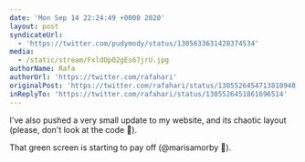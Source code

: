 ```yaml
---
date: 'Mon Sep 14 22:24:49 +0000 2020'
layout: post
syndicateUrl:
  - 'https://twitter.com/pudymody/status/1305633631428374534'
media:
  - /static/stream/FxldOpO2gEs67jrU.jpg
authorName: Rafa
authorUrl: 'https://twitter.com/rafahari'
originalPost: 'https://twitter.com/rafahari/status/1305526454713810948'
inReplyTo: 'https://twitter.com/rafahari/status/1305526451861696514'
---
```

I've also pushed a very small update to my website, and its chaotic layout (please, don't look at the code 🙈). 

That green screen is starting to pay off (@marisamorby 💚). 